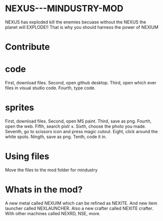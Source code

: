 # NEXUS---MINDUSTRY-MOD
NEXUS has exploded kill the enemies becuase without the NEXUS the planet will EXPLODE!! That is why you should harness the power of NEXIUM

# Contribute
# code
First, download files.
Second, open github desktop.
Third, open which ever files in visual studio code.
Fourth, type code.
# sprites
First, download files.
Second, open MS paint.
Third, save as png.
Fourth, open the web.
Fifth, search pixlr x.
Sixth, choose the photo you made.
Seventh, go to scissors icon and press magic cutout.
Eight, click around the white spots.
Ningth, save as png.
Tenth, code it in.
# Using files
Move the files to the mod folder for mindustry
# Whats in the mod?
A new metal called NEXUIM which can be refined as NEXITE.
And new item launcher called NEXLAUNCHER.
Also a new crafter called NEXITE crafter.
With other machines called NEXRD, NSE, more.
